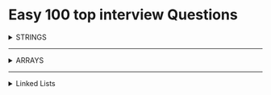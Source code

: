 # Easy 100 top interview Questions

<details>
<summary>STRINGS</summary>
<br>
<details>
<summary>Reverse String with O(1) SPACE</summary>

<br>
## Instructions

<br>

    Write a function that reverses a string. The input string is given as an array of characters s.

    You must do this by modifying the input array in-place with O(1) extra memory.



    Example 1:

    Input: s = ["h","e","l","l","o"]
    Output: ["o","l","l","e","h"]

    Example 2:

    Input: s = ["H","a","n","n","a","h"]
    Output: ["h","a","n","n","a","H"]



    Constraints:

        1 <= s.length <= 105
        s[i] is a printable ascii character.

<details>
<summary>Solution</summary>

```
        j = -1
        i = 0
        while(i < (len(s)//2)):
            temp = s[i]
            s[i] = s[j]
            s[j] = temp
            j -=1
            i +=1

```

</details>

<details>
<summary>Runtime and Space Results</summary>

![Runtime](images/reverse_string_runtime.png)
![Space](images/reverse_string_space.png)

</details>
</details>

---

<details>
<summary>Valid Anagram</summary>

<br>

## Instructions

<br>

    Given two strings s and t, return true if t is an anagram of s, and false otherwise.

    An Anagram is a word or phrase formed by rearranging the letters of a different word or phrase, typically using all the original letters exactly once.



    Example 1:

    Input: s = "anagram", t = "nagaram"
    Output: true

    Example 2:

    Input: s = "rat", t = "car"
    Output: false



    Constraints:

        1 <= s.length, t.length <= 5 * 104
        s and t consist of lowercase English letters.

<details>
<summary>Solution</summary>

```
class Solution:
    def isAnagram(self, s: str, t: str) -> bool:

        freq_dict = {}

        if len(s) != len(t):
            return False

        for x in range(len(s)):
            if s[x] not in freq_dict:
                freq_dict[s[x]] = 1
            else:
                freq_dict[s[x]] += 1

        for j in range(len(t)):
            if t[j] in freq_dict:
                freq_dict[t[j]] -=1


        for key, val in freq_dict.items():
            if val != 0:
                return False

        return True
```

</details>

<details>
<summary>Space/Time Results</summary>

![Runtime](images/valid_anagram_runtime.png)
![Space](images/valid_anagram_space.png)

</details>
</details>

---

<details>
<summary>Reverse Integer</summary>

<br>

<br>

## Instructions

<br>

    Given a signed 32-bit integer x, return x with its digits reversed. If reversing x causes the value to go outside the signed 32-bit integer range [-2^31, 2^31 - 1], then return 0.

    Assume the environment does not allow you to store 64-bit integers (signed or unsigned).

    Example 1:

    Input: x = 123
    Output: 321

    Example 2:

    Input: x = -123
    Output: -321

    Example 3:

    Input: x = 120
    Output: 21

    Constraints:

        -2^31 <= x <= 2^31 - 1

<details>
<summary>Solution</summary>

```
class Solution:
    def reverse(self, x: int) -> int:
        j = math.pow(2, 31)

        if x < 0:
            negative_convert = abs(x)
            number = str(negative_convert)
            reversed_string = number[::-1]
            reversed_int = (int(reversed_string))
            if reversed_int > j:
                return 0
            return -abs(reversed_int)

        number = str(x)
        reversed_string = number[::-1]
        reversed_int = (int(reversed_string))
        if reversed_int > j:
                return 0
        return reversed_int

```

</details>

<details>
<summary>Space/Time Results</summary>

![Runtime](images/reverse_int.png)
![Space](images/reverser_int.png)

</details>

</details>

---

<details>
<summary>View First Unique Character in a String</summary>

<br>

<br>

## Instructions

<br>

    Given a string s, find the first non-repeating character in it and return its index. If it does not exist, return -1.

    Example 1:

    Input: s = "leetcode"
    Output: 0

    Example 2:

    Input: s = "loveleetcode"
    Output: 2

    Example 3:

    Input: s = "aabb"
    Output: -1

    Constraints:

        1 <= s.length <= 105
        s consists of only lowercase English letters.

<details>
<summary>Solution</summary>

```
class Solution:
    def firstUniqChar(self, s: str) -> int:

        char_dict = {}

        for x in range(len(s)):

            if s[x] not in char_dict:
                char_dict[s[x]] = 1

            else:
                char_dict[s[x]] +=1
        # print(char_dict)


        for x, y in char_dict.items():
            if y == 1:
                print(x)
                return s.index(x)

        return -1
```

</details>

<details>
<summary>Runtime and Space Results</summary>

![Runtime](images/first_unique_char_in_string.png)
![Space](images/first_unique_char_space.png)

</details>
</details>

---

<details>
<summary>Valid Palidrome</summary>

<br>

## Instructions

<br>

    A phrase is a palindrome if, after converting all uppercase letters into lowercase letters and removing all non-alphanumeric characters, it reads the same forward and backward. Alphanumeric characters include letters and numbers.

    Given a string s, return true if it is a palindrome, or false otherwise.

    Example 1:

    Input: s = "A man, a plan, a canal: Panama"
    Output: true
    Explanation: "amanaplanacanalpanama" is a palindrome.

    Example 2:

    Input: s = "race a car"
    Output: false
    Explanation: "raceacar" is not a palindrome.

    Example 3:

    Input: s = " "
    Output: true
    Explanation: s is an empty string "" after removing non-alphanumeric characters.
    Since an empty string reads the same forward and backward, it is a palindrome.

Constraints:

    1 <= s.length <= 2 * 105
    s consists only of printable ASCII characters.

<details>
<summary>Solution</summary>

```
class Solution:
    def isPalindrome(self, s: str) -> bool:

        only_chars = "".join(x for x in s if x.isalnum()).lower()
        reverse_str = only_chars[::-1]

        if only_chars == reverse_str:
            return True
        return False
```

</details>

<details>
<summary>Runtime and Space Results</summary>

![Runtime](images/valid_palidrome_runtime.png)
![Space](images/valid_palidrome-space.png)

</details>
</details>

<!-- END OF STRINGS -->
</details>

---

<!-- ? <-----------------------ARRAYS---------------------------->

<details>

<summary>ARRAYS</summary>
<br>

<details>
<summary>Remove Duplicates from Sorted Array O(1)</summary>

<br>

## Instructions

<br>

    Given an integer array nums sorted in non-decreasing order, remove the duplicates in-place such that each unique element appears only once. The relative order of the elements should be kept the same.

    Since it is impossible to change the length of the array in some languages, you must instead have the result be placed in the first part of the array nums. More formally, if there are k elements after removing the duplicates, then the first k elements of nums should hold the final result. It does not matter what you leave beyond the first k elements.

    Return k after placing the final result in the first k slots of nums.

    Do not allocate extra space for another array. You must do this by modifying the input array in-place with O(1) extra memory.

    Custom Judge:

    The judge will test your solution with the following code:

    int[] nums = [...]; // Input array
    int[] expectedNums = [...]; // The expected answer with correct length

    int k = removeDuplicates(nums); // Calls your implementation

    assert k == expectedNums.length;
    for (int i = 0; i < k; i++) {
    assert nums[i] == expectedNums[i];
    }

    If all assertions pass, then your solution will be accepted.

    Example 1:

    Input: nums = [1,1,2]
    Output: 2, nums = [1,2,_]
    Explanation: Your function should return k = 2, with the first two elements of nums being 1 and 2 respectively.
    It does not matter what you leave beyond the returned k (hence they are underscores).

    Example 2:

    Input: nums = [0,0,1,1,1,2,2,3,3,4]
    Output: 5, nums = [0,1,2,3,4,_,_,_,_,_]
    Explanation: Your function should return k = 5, with the first five elements of nums being 0, 1, 2, 3, and 4 respectively.
    It does not matter what you leave beyond the returned k (hence they are underscores).

    Constraints:

        1 <= nums.length <= 3 * 104
        -100 <= nums[i] <= 100
        nums is sorted in non-decreasing order.

<br>

<details>
<summary>Solution</summary>

```
class Solution:
    def removeDuplicates(self, nums: List[int]) -> int:


        count_unique = 1
        unique = 0
        current = 1

        if len(nums) == 1:
            return 1

        while (current < len(nums)):

            if nums[current] == nums[unique]:
                nums.pop(current)

            else:
                unique = current
                count_unique += 1
                current = current + 1


        return count_unique
```

</details>

<details>
<summary>Runtime and Space Results</summary>

![Runtime](images/remove_Dups_sorted_array_runtime.png)
![Space](images/remove_Dups_sorted_array_space.png)

</details>

</details>

---

<details>
<summary>Contains Duplicate</summary>

<br>

## Instructions

<br>

    Given an integer array nums, return true if any value appears at least twice in the array, and return false if every element is distinct.



    Example 1:

    Input: nums = [1,2,3,1]
    Output: true

    Example 2:

    Input: nums = [1,2,3,4]
    Output: false

    Example 3:

    Input: nums = [1,1,1,3,3,4,3,2,4,2]
    Output: true



    Constraints:

        1 <= nums.length <= 105
        -109 <= nums[i] <= 109

<details>
<summary>Solution</summary>

```
class Solution:
    def containsDuplicate(self, nums: List[int]) -> bool:

        remove_dups = set(nums)

        if len(nums) == len(remove_dups):
            return False

        return True
```

</details>

<details>
<summary>Runtime and Space Results</summary>

![Runtime](images/contains_duplicate_runtime.png)
![Space](images/contains_dupliucate_space.png)

</details>

</details>

---

<details>
<summary>Plus One</summary>

<br>

## Instructions

<br>

    You are given a large integer represented as an integer array digits, where each digits[i] is the ith digit of the integer. The digits are ordered from most significant to least significant in left-to-right order. The large integer does not contain any leading 0's.

    Increment the large integer by one and return the resulting array of digits.



    Example 1:

    Input: digits = [1,2,3]
    Output: [1,2,4]
    Explanation: The array represents the integer 123.
    Incrementing by one gives 123 + 1 = 124.
    Thus, the result should be [1,2,4].

    Example 2:

    Input: digits = [4,3,2,1]
    Output: [4,3,2,2]
    Explanation: The array represents the integer 4321.
    Incrementing by one gives 4321 + 1 = 4322.
    Thus, the result should be [4,3,2,2].

    Example 3:

    Input: digits = [9]
    Output: [1,0]
    Explanation: The array represents the integer 9.
    Incrementing by one gives 9 + 1 = 10.
    Thus, the result should be [1,0].



    Constraints:

        1 <= digits.length <= 100
        0 <= digits[i] <= 9
        digits does not contain any leading 0's.

<br>

<details>
<summary>Solution</summary>

```
class Solution:
    def plusOne(self, digits: List[int]) -> List[int]:

        string = ""
        digit_list = []

        for x in digits:
            string += str(x)

        add_one = int(string) + 1


        for digit in str(add_one):
            digit_list.append(int(digit))

        return digit_list
```

</details>

<details>
<summary>Runtime and Space Results</summary>

![Runtime](images/plus_one_runtime.png)
![Space](images/plus_one_space.png)

</details>

</details>

<!--! End of Arrays -->
</details>

 <!-- ? <-----------------------LINKED LISTS---------------------------->

---

<details>
<summary>Linked Lists</summary>
<br>

<details>
<summary>Delete Node in Linked List</summary>

<br>

## Instructions

<br>

    Write a function to delete a node in a singly-linked list. You will not be given access to the head of the list, instead you will be given access to the node to be deleted directly.

    It is guaranteed that the node to be deleted is not a tail node in the list.

    Example 1:

    Input: head = [4,5,1,9], node = 5
    Output: [4,1,9]
    Explanation: You are given the second node with value 5, the linked list should become 4 -> 1 -> 9 after calling your function.

    Example 2:
    Input: head = [4,5,1,9], node = 1
    Output: [4,5,9]
    Explanation: You are given the third node with value 1, the linked list should become 4 -> 5 -> 9 after calling your function.

    Constraints:

        The number of the nodes in the given list is in the range [2, 1000].
        -1000 <= Node.val <= 1000
        The value of each node in the list is unique.
        The node to be deleted is in the list and is not a tail node

<br>

<details>
<summary>Solution</summary>

```
# Definition for singly-linked list.
# class ListNode:
#     def __init__(self, x):
#         self.val = x
#         self.next = None

class Solution:
    def deleteNode(self, node):
        """
        :type node: ListNode
        :rtype: void Do not return anything, modify node in-place instead.
        """
        node.val = node.next.val
        node.next = node.next.next

```

</details>

<details>
<summary>Runtime and Space Results</summary>

![Runtime](images/delete_node_in_linked_list_runtime.png)
![Space](images/delete_node_in_linked_list_space.png)

</details>

</details>

---

<details>
<summary>Remove nth node from end on linked list</summary>

<br>

## Instructions

<br>

    Given the head of a linked list, remove the nth node from the end of the list and return its head.

    Example 1:

    Input: head = [1,2,3,4,5], n = 2
    Output: [1,2,3,5]

    Example 2:

    Input: head = [1], n = 1
    Output: []

    Example 3:

    Input: head = [1,2], n = 1
    Output: [1]



    Constraints:

        The number of nodes in the list is sz.
        1 <= sz <= 30
        0 <= Node.val <= 100
        1 <= n <= sz



    Follow up: Could you do this in one pass?

<br>

<details>
<summary>Solution</summary>

        Not the cleanest solution but Im a bit rusty on linked lists, will refactor to better code.

```
class Solution:
    def removeNthFromEnd(self, head: Optional[ListNode], n: int) -> Optional[ListNode]:
        current = head
#       if only one node in linked list
        if current.next == None:
            current.value = None
            return


        current = head
        length = 1

#       get length of linked list
        while(current.next is not None):
            current = current.next
            length = length + 1

      # if the target is == to the head
        current = head
        if length == n:
            current.val = None
            head = current.next

            return head

#       stop at Node previous to target node
        target_node_index = length - n
#       reset current back to head to find target node
        current = head
        count = 1
        while(count != target_node_index):
            count +=1
            current = current.next
        current.next.val = None
        current.next = current.next.next

        return head

```

</details>

<details>
<summary>Runtime and Space Results</summary>

![Runtime](images/remove_nthnode_end_linkedlist_run.png)
![Space](images/remove_nthnode_end_linkedlist_space.png)

</details>

</details>

---

<details>
<summary>Reverse Linked List</summary>

<br>

## Instructions

<br>

    Given the head of a singly linked list, reverse the list, and return the reversed list.



    Example 1:

    Input: head = [1,2,3,4,5]
    Output: [5,4,3,2,1]

    Example 2:

    Input: head = [1,2]
    Output: [2,1]

    Example 3:

    Input: head = []
    Output: []



    Constraints:

        The number of nodes in the list is the range [0, 5000].
        -5000 <= Node.val <= 5000

<br>

<details>
<summary>Solution</summary>

```
class Solution:
    def reverseList(self, head: Optional[ListNode]) -> Optional[ListNode]:

        prev = None
        current = head
        temp = None

        while(current is not None):
#           stores node after current, so that we can point current node towards prev
            temp = current.next
#           change current pointer to prev node reversing pointer
            current.next = prev
#           move prev, one node to current, and current to temp node
            prev = current
            current = temp

        return prev
```

</details>

<details>
<summary>Runtime and Space Results</summary>

![Runtime](images/reverse_SLL_run.png)
![Space](images/reverse_LL_space.png)

</details>

</details>

---

<!-- !End of LinkedLIST -->
</details>

<!-- TODO TEMPLATE -->

<!-- <details>
<summary>Title</summary>

<br>

## Instructions

<br>

<br>

<details>
<summary>Solution</summary>

```

```

</details>

<details>
<summary>Runtime and Space Results</summary>

![Runtime]
![Space]

</details>

</details>

--- -->
